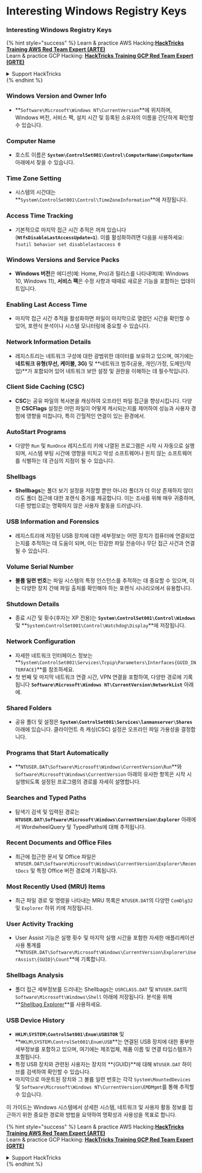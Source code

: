 # Interesting Windows Registry Keys

### Interesting Windows Registry Keys

{% hint style="success" %}
Learn & practice AWS Hacking:<img src="/.gitbook/assets/arte.png" alt="" data-size="line">[**HackTricks Training AWS Red Team Expert (ARTE)**](https://training.hacktricks.xyz/courses/arte)<img src="/.gitbook/assets/arte.png" alt="" data-size="line">\
Learn & practice GCP Hacking: <img src="/.gitbook/assets/grte.png" alt="" data-size="line">[**HackTricks Training GCP Red Team Expert (GRTE)**<img src="/.gitbook/assets/grte.png" alt="" data-size="line">](https://training.hacktricks.xyz/courses/grte)

<details>

<summary>Support HackTricks</summary>

* Check the [**subscription plans**](https://github.com/sponsors/carlospolop)!
* **Join the** 💬 [**Discord group**](https://discord.gg/hRep4RUj7f) or the [**telegram group**](https://t.me/peass) or **follow** us on **Twitter** 🐦 [**@hacktricks\_live**](https://twitter.com/hacktricks\_live)**.**
* **Share hacking tricks by submitting PRs to the** [**HackTricks**](https://github.com/carlospolop/hacktricks) and [**HackTricks Cloud**](https://github.com/carlospolop/hacktricks-cloud) github repos.

</details>
{% endhint %}


### **Windows Version and Owner Info**
- **`Software\Microsoft\Windows NT\CurrentVersion`**에 위치하며, Windows 버전, 서비스 팩, 설치 시간 및 등록된 소유자의 이름을 간단하게 확인할 수 있습니다.

### **Computer Name**
- 호스트 이름은 **`System\ControlSet001\Control\ComputerName\ComputerName`** 아래에서 찾을 수 있습니다.

### **Time Zone Setting**
- 시스템의 시간대는 **`System\ControlSet001\Control\TimeZoneInformation`**에 저장됩니다.

### **Access Time Tracking**
- 기본적으로 마지막 접근 시간 추적은 꺼져 있습니다 (**`NtfsDisableLastAccessUpdate=1`**). 이를 활성화하려면 다음을 사용하세요:
`fsutil behavior set disablelastaccess 0`

### Windows Versions and Service Packs
- **Windows 버전**은 에디션(예: Home, Pro)과 릴리스를 나타내며(예: Windows 10, Windows 11), **서비스 팩**은 수정 사항과 때때로 새로운 기능을 포함하는 업데이트입니다.

### Enabling Last Access Time
- 마지막 접근 시간 추적을 활성화하면 파일이 마지막으로 열렸던 시간을 확인할 수 있어, 포렌식 분석이나 시스템 모니터링에 중요할 수 있습니다.

### Network Information Details
- 레지스트리는 네트워크 구성에 대한 광범위한 데이터를 보유하고 있으며, 여기에는 **네트워크 유형(무선, 케이블, 3G)** 및 **네트워크 범주(공용, 개인/가정, 도메인/작업)**가 포함되어 있어 네트워크 보안 설정 및 권한을 이해하는 데 필수적입니다.

### Client Side Caching (CSC)
- **CSC**는 공유 파일의 복사본을 캐싱하여 오프라인 파일 접근을 향상시킵니다. 다양한 **CSCFlags** 설정은 어떤 파일이 어떻게 캐시되는지를 제어하여 성능과 사용자 경험에 영향을 미칩니다, 특히 간헐적인 연결이 있는 환경에서.

### AutoStart Programs
- 다양한 `Run` 및 `RunOnce` 레지스트리 키에 나열된 프로그램은 시작 시 자동으로 실행되며, 시스템 부팅 시간에 영향을 미치고 악성 소프트웨어나 원치 않는 소프트웨어를 식별하는 데 관심의 지점이 될 수 있습니다.

### Shellbags
- **Shellbags**는 폴더 보기 설정을 저장할 뿐만 아니라 폴더가 더 이상 존재하지 않더라도 폴더 접근에 대한 포렌식 증거를 제공합니다. 이는 조사를 위해 매우 귀중하며, 다른 방법으로는 명확하지 않은 사용자 활동을 드러냅니다.

### USB Information and Forensics
- 레지스트리에 저장된 USB 장치에 대한 세부정보는 어떤 장치가 컴퓨터에 연결되었는지를 추적하는 데 도움이 되며, 이는 민감한 파일 전송이나 무단 접근 사건과 연결될 수 있습니다.

### Volume Serial Number
- **볼륨 일련 번호**는 파일 시스템의 특정 인스턴스를 추적하는 데 중요할 수 있으며, 이는 다양한 장치 간에 파일 출처를 확인해야 하는 포렌식 시나리오에서 유용합니다.

### **Shutdown Details**
- 종료 시간 및 횟수(후자는 XP 전용)는 **`System\ControlSet001\Control\Windows`** 및 **`System\ControlSet001\Control\Watchdog\Display`**에 저장됩니다.

### **Network Configuration**
- 자세한 네트워크 인터페이스 정보는 **`System\ControlSet001\Services\Tcpip\Parameters\Interfaces{GUID_INTERFACE}`**를 참조하세요.
- 첫 번째 및 마지막 네트워크 연결 시간, VPN 연결을 포함하여, 다양한 경로에 기록됩니다 **`Software\Microsoft\Windows NT\CurrentVersion\NetworkList`** 아래에.

### **Shared Folders**
- 공유 폴더 및 설정은 **`System\ControlSet001\Services\lanmanserver\Shares`** 아래에 있습니다. 클라이언트 측 캐싱(CSC) 설정은 오프라인 파일 가용성을 결정합니다.

### **Programs that Start Automatically**
- **`NTUSER.DAT\Software\Microsoft\Windows\CurrentVersion\Run`**와 `Software\Microsoft\Windows\CurrentVersion` 아래의 유사한 항목은 시작 시 실행되도록 설정된 프로그램의 경로를 자세히 설명합니다.

### **Searches and Typed Paths**
- 탐색기 검색 및 입력된 경로는 **`NTUSER.DAT\Software\Microsoft\Windows\CurrentVersion\Explorer`** 아래에서 WordwheelQuery 및 TypedPaths에 대해 추적됩니다.

### **Recent Documents and Office Files**
- 최근에 접근한 문서 및 Office 파일은 `NTUSER.DAT\Software\Microsoft\Windows\CurrentVersion\Explorer\RecentDocs` 및 특정 Office 버전 경로에 기록됩니다.

### **Most Recently Used (MRU) Items**
- 최근 파일 경로 및 명령을 나타내는 MRU 목록은 `NTUSER.DAT`의 다양한 `ComDlg32` 및 `Explorer` 하위 키에 저장됩니다.

### **User Activity Tracking**
- User Assist 기능은 실행 횟수 및 마지막 실행 시간을 포함한 자세한 애플리케이션 사용 통계를 **`NTUSER.DAT\Software\Microsoft\Windows\CurrentVersion\Explorer\UserAssist\{GUID}\Count`**에 기록합니다.

### **Shellbags Analysis**
- 폴더 접근 세부정보를 드러내는 Shellbags는 `USRCLASS.DAT` 및 `NTUSER.DAT`의 `Software\Microsoft\Windows\Shell` 아래에 저장됩니다. 분석을 위해 **[Shellbag Explorer](https://ericzimmerman.github.io/#!index.md)**를 사용하세요.

### **USB Device History**
- **`HKLM\SYSTEM\ControlSet001\Enum\USBSTOR`** 및 **`HKLM\SYSTEM\ControlSet001\Enum\USB`**는 연결된 USB 장치에 대한 풍부한 세부정보를 포함하고 있으며, 여기에는 제조업체, 제품 이름 및 연결 타임스탬프가 포함됩니다.
- 특정 USB 장치와 관련된 사용자는 장치의 **{GUID}**에 대해 `NTUSER.DAT` 하이브를 검색하여 확인할 수 있습니다.
- 마지막으로 마운트된 장치와 그 볼륨 일련 번호는 각각 `System\MountedDevices` 및 `Software\Microsoft\Windows NT\CurrentVersion\EMDMgmt`를 통해 추적할 수 있습니다.

이 가이드는 Windows 시스템에서 상세한 시스템, 네트워크 및 사용자 활동 정보를 접근하기 위한 중요한 경로와 방법을 요약하여 명확성과 사용성을 목표로 합니다.



{% hint style="success" %}
Learn & practice AWS Hacking:<img src="/.gitbook/assets/arte.png" alt="" data-size="line">[**HackTricks Training AWS Red Team Expert (ARTE)**](https://training.hacktricks.xyz/courses/arte)<img src="/.gitbook/assets/arte.png" alt="" data-size="line">\
Learn & practice GCP Hacking: <img src="/.gitbook/assets/grte.png" alt="" data-size="line">[**HackTricks Training GCP Red Team Expert (GRTE)**<img src="/.gitbook/assets/grte.png" alt="" data-size="line">](https://training.hacktricks.xyz/courses/grte)

<details>

<summary>Support HackTricks</summary>

* Check the [**subscription plans**](https://github.com/sponsors/carlospolop)!
* **Join the** 💬 [**Discord group**](https://discord.gg/hRep4RUj7f) or the [**telegram group**](https://t.me/peass) or **follow** us on **Twitter** 🐦 [**@hacktricks\_live**](https://twitter.com/hacktricks\_live)**.**
* **Share hacking tricks by submitting PRs to the** [**HackTricks**](https://github.com/carlospolop/hacktricks) and [**HackTricks Cloud**](https://github.com/carlospolop/hacktricks-cloud) github repos.

</details>
{% endhint %}
